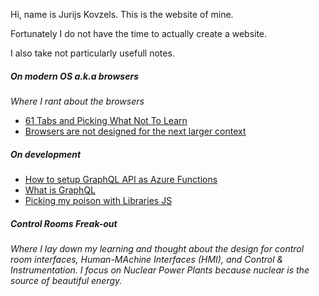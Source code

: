 Hi, name is Jurijs Kovzels. This is the website of mine.

Fortunately I do not have the time to actually create a website.

I also take not particularly usefull notes.

##### On modern OS a.k.a browsers
_Where I rant about the browsers_

 * [61 Tabs and Picking What Not To Learn](/os/61-tabs-and-picking-what-not-to-learn.md)
 * [Browsers are not designed for the next larger context](/os/browsers-are-not-designed-for-next-larger-context.md)

##### On development
 * [How to setup GraphQL API as Azure Functions](/dev/deploying-graphql-to-azure-functions.md)
 * [What is GraphQL](/dev/what-is-graphql.md)
 * [Picking my poison with Libraries JS](/dev/how-da-hell-do-you-pick-your-libs.md)

##### Control Rooms Freak-out

_Where I lay down my learning and thought about the design for control room interfaces, Human-MAchine Interfaces (HMI), and Control & Instrumentation. I focus on Nuclear Power Plants because nuclear is the source of beautiful energy._
